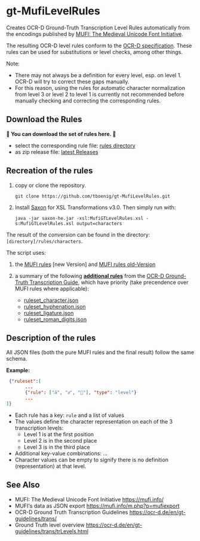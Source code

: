 <link href="table_hide.css" rel="stylesheet"/>

# gt-MufiLevelRules

Creates OCR-D Ground-Truth Transcription Level Rules automatically from the encodings published by [MUFI: The Medieval Unicode Font Initiative](https://mufi.info).

The resulting OCR-D level rules conform to the [OCR-D specification](https://ocr-d.de/en/gt-guidelines/trans/transkription.html). 
These rules can be used for substitutions or level checks, among other things. 

Note:
- There may not always be a definition for every level, esp. on level 1. OCR-D will try to correct these gaps manually. 
- For this reason, using the rules for automatic character normalization from level 3 or level 2 to level 1
  is currently not recommended before manually checking and correcting the corresponding rules.

## Download the Rules

**🚦 You can download the set of rules here. 🚦**
- select the corresponding rule file: [rules directory](https://github.com/tboenig/gt-MufiLevelRules/tree/gh-pages/rules/characters)
- as zip release file: [latest Releases](https://github.com/tboenig/gt-MufiLevelRules/releases/latest)



## Recreation of the rules

1. copy or clone the repository.

    `git clone https://github.com/tboenig/gt-MufiLevelRules.git`
2. Install [Saxon](https://www.saxonica.com/download/download_page.xml) for XSL Transformations v3.0. Then simply run with:

    `java -jar saxon-he.jar -xsl:MufiGTLevelRules.xsl -s:MufiGTLevelRules.xsl output=characters`
 
The result of the conversion can be found in the directory: ``[directory]/rules/characters``.

The script uses:

1. the [MUFI rules](https://gefin.ku.dk/q.php?q=mufiexport) [new Version] and [MUFI rules old-Version](https://raw.githubusercontent.com/tboenig/keyboardGT/main/metadata/mufi.json)

2. a summary of the following [**additional rules**](https://github.com/tboenig/gt-MufiLevelRules/blob/main/metadata/megarules.json) from the [OCR-D Ground-Truth Transcription Guide](https://ocr-d.de/en/gt-guidelines/trans/trBeispiele.html), which have priority (take precendence over MUFI rules where applicable):
   - [ruleset_character.json](https://github.com/tboenig/gt-guidelines/blob/gh-pages/rules/ruleset_character.json)
   - [ruleset_hyphenation.json](https://github.com/tboenig/gt-guidelines/blob/gh-pages/rules/ruleset_hyphenation.json)
   - [ruleset_ligature.json](https://github.com/tboenig/gt-guidelines/blob/gh-pages/rules/ruleset_ligature.json)
   - [ruleset_roman_digits.json](https://github.com/tboenig/gt-guidelines/blob/gh-pages/rules/ruleset_roman_digits.json)



## Description of the rules
All JSON files (both the pure MUFI rules and the final result) follow the same schema.

**Example:**

```JSON
 {"ruleset":[
       ...
       {"rule": ["ä", "aͤ", ""], "type": "level"}
       ...
]}
```

- Each rule has a key: `rule` and a list of values
- The values define the character representation on each of the 3 transcription levels:
  - Level 1 is at the first position
  - Level 2 is in the second place
  - Level 3 is in the third place
- Additional key-value combinations: ...
- Character values can be empty to signify there is no definition (representation) at that level.

## See Also

- MUFI: The Medieval Unicode Font Initiative https://mufi.info/
- MUFI's data as JSON export https://mufi.info/m.php?p=mufiexport
- OCR-D Ground Truth Transcription Guidelines  https://ocr-d.de/en/gt-guidelines/trans/
- Ground Truth level overview https://ocr-d.de/en/gt-guidelines/trans/trLevels.html
